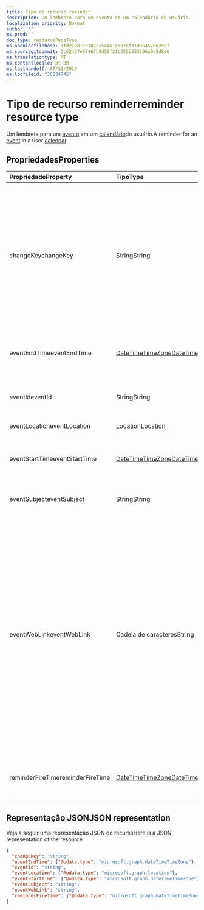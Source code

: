 ```yaml
---
title: Tipo de recurso reminder
description: Um lembrete para um evento em um calendário do usuário.
localization_priority: Normal
author: ''
ms.prod: ''
doc_type: resourcePageType
ms.openlocfilehash: 1fd2198113187ec5e4a1c507cf31d35457662d8f
ms.sourcegitcommit: 2c62457e57467b8d50f21b255b553106a9a5d8d6
ms.translationtype: MT
ms.contentlocale: pt-BR
ms.lasthandoff: 07/31/2019
ms.locfileid: "36034745"
---
```

# <a name="reminder-resource-type"></a><span data-ttu-id="8de47-103">Tipo de recurso reminder</span><span class="sxs-lookup"><span data-stu-id="8de47-103">reminder resource type</span></span>

<span data-ttu-id="8de47-104">Um lembrete para um [evento](event.md) em um [calendário](calendar.md)do usuário.</span><span class="sxs-lookup"><span data-stu-id="8de47-104">A reminder for an [event](event.md) in a user [calendar](calendar.md).</span></span>

## <a name="properties"></a><span data-ttu-id="8de47-105">Propriedades</span><span class="sxs-lookup"><span data-stu-id="8de47-105">Properties</span></span>
| <span data-ttu-id="8de47-106">Propriedade</span><span class="sxs-lookup"><span data-stu-id="8de47-106">Property</span></span>     | <span data-ttu-id="8de47-107">Tipo</span><span class="sxs-lookup"><span data-stu-id="8de47-107">Type</span></span>   |<span data-ttu-id="8de47-108">Descrição</span><span class="sxs-lookup"><span data-stu-id="8de47-108">Description</span></span>|
|:---------------|:--------|:----------|
|<span data-ttu-id="8de47-109">changeKey</span><span class="sxs-lookup"><span data-stu-id="8de47-109">changeKey</span></span>|<span data-ttu-id="8de47-110">String</span><span class="sxs-lookup"><span data-stu-id="8de47-110">String</span></span>|<span data-ttu-id="8de47-p101">Identifica a versão do lembrete. Toda vez que o lembrete é alterado, **changeKey** também muda. Isso permite que o Exchange aplique as alterações na versão correta do objeto.</span><span class="sxs-lookup"><span data-stu-id="8de47-p101">Identifies the version of the reminder. Every time the reminder is changed, **changeKey** changes as well. This allows Exchange to apply changes to the correct version of the object.</span></span>|
|<span data-ttu-id="8de47-114">eventEndTime</span><span class="sxs-lookup"><span data-stu-id="8de47-114">eventEndTime</span></span>|[<span data-ttu-id="8de47-115">DateTimeTimeZone</span><span class="sxs-lookup"><span data-stu-id="8de47-115">DateTimeTimeZone</span></span>](datetimetimezone.md)|<span data-ttu-id="8de47-116">A data, a hora e o fuso horário em que o evento termina.</span><span class="sxs-lookup"><span data-stu-id="8de47-116">The date, time and time zone that the event ends.</span></span>|
|<span data-ttu-id="8de47-117">eventId</span><span class="sxs-lookup"><span data-stu-id="8de47-117">eventId</span></span>|<span data-ttu-id="8de47-118">String</span><span class="sxs-lookup"><span data-stu-id="8de47-118">String</span></span>|<span data-ttu-id="8de47-p102">A ID exclusiva do evento. Somente leitura.</span><span class="sxs-lookup"><span data-stu-id="8de47-p102">The unique ID of the event. Read only.</span></span>|
|<span data-ttu-id="8de47-121">eventLocation</span><span class="sxs-lookup"><span data-stu-id="8de47-121">eventLocation</span></span>|[<span data-ttu-id="8de47-122">Location</span><span class="sxs-lookup"><span data-stu-id="8de47-122">Location</span></span>](location.md)|<span data-ttu-id="8de47-123">O local do evento.</span><span class="sxs-lookup"><span data-stu-id="8de47-123">The location of the event.</span></span>|
|<span data-ttu-id="8de47-124">eventStartTime</span><span class="sxs-lookup"><span data-stu-id="8de47-124">eventStartTime</span></span>|[<span data-ttu-id="8de47-125">DateTimeTimeZone</span><span class="sxs-lookup"><span data-stu-id="8de47-125">DateTimeTimeZone</span></span>](datetimetimezone.md)|<span data-ttu-id="8de47-126">A data, a hora e o fuso horário em que o evento começa.</span><span class="sxs-lookup"><span data-stu-id="8de47-126">The date, time, and time zone that the event starts.</span></span>|
|<span data-ttu-id="8de47-127">eventSubject</span><span class="sxs-lookup"><span data-stu-id="8de47-127">eventSubject</span></span>|<span data-ttu-id="8de47-128">String</span><span class="sxs-lookup"><span data-stu-id="8de47-128">String</span></span>|<span data-ttu-id="8de47-129">O texto da linha de assunto do evento.</span><span class="sxs-lookup"><span data-stu-id="8de47-129">The text of the event's subject line.</span></span>|
|<span data-ttu-id="8de47-130">eventWebLink</span><span class="sxs-lookup"><span data-stu-id="8de47-130">eventWebLink</span></span>|<span data-ttu-id="8de47-131">Cadeia de caracteres</span><span class="sxs-lookup"><span data-stu-id="8de47-131">String</span></span>|<span data-ttu-id="8de47-132">A URL para abrir o evento no Outlook na Web.</span><span class="sxs-lookup"><span data-stu-id="8de47-132">The URL to open the event in Outlook on the web.</span></span><br/><br/><span data-ttu-id="8de47-p103">O evento será aberto no navegador se você estiver conectado à sua caixa de correio através do Outlook na Web. Você será solicitado a fazer login se já não estiver conectado no navegador.</span><span class="sxs-lookup"><span data-stu-id="8de47-p103">The event will open in the browser if you are logged in to your mailbox via Outlook on the web. You will be prompted to login if you are not already logged in with the browser.</span></span><br/><br/><span data-ttu-id="8de47-135">Essa URL pode ser acessada de um iFrame.</span><span class="sxs-lookup"><span data-stu-id="8de47-135">This URL can be accessed from within an iFrame.</span></span>|
|<span data-ttu-id="8de47-136">reminderFireTime</span><span class="sxs-lookup"><span data-stu-id="8de47-136">reminderFireTime</span></span>|[<span data-ttu-id="8de47-137">DateTimeTimeZone</span><span class="sxs-lookup"><span data-stu-id="8de47-137">DateTimeTimeZone</span></span>](datetimetimezone.md)|<span data-ttu-id="8de47-138">A data, a hora e o fuso horário do lembrete.</span><span class="sxs-lookup"><span data-stu-id="8de47-138">The date, time, and time zone that the reminder is set to occur.</span></span>|

## <a name="json-representation"></a><span data-ttu-id="8de47-139">Representação JSON</span><span class="sxs-lookup"><span data-stu-id="8de47-139">JSON representation</span></span>

<span data-ttu-id="8de47-140">Veja a seguir uma representação JSON do recurso</span><span class="sxs-lookup"><span data-stu-id="8de47-140">Here is a JSON representation of the resource</span></span>

<!-- {
  "blockType": "resource",
  "optionalProperties": [

  ],
  "@odata.type": "microsoft.graph.reminder"
}-->

```json
{
  "changeKey": "string",
  "eventEndTime": {"@odata.type": "microsoft.graph.dateTimeTimeZone"},
  "eventId": "string",
  "eventLocation": {"@odata.type": "microsoft.graph.location"},
  "eventStartTime": {"@odata.type": "microsoft.graph.dateTimeTimeZone"},
  "eventSubject": "string",
  "eventWebLink": "string",
  "reminderFireTime": {"@odata.type": "microsoft.graph.dateTimeTimeZone"}
}

```

<!-- uuid: 8fcb5dbc-d5aa-4681-8e31-b001d5168d79
2015-10-25 14:57:30 UTC -->
<!-- {
  "type": "#page.annotation",
  "description": "reminder resource",
  "keywords": "",
  "section": "documentation",
  "tocPath": ""
}-->
